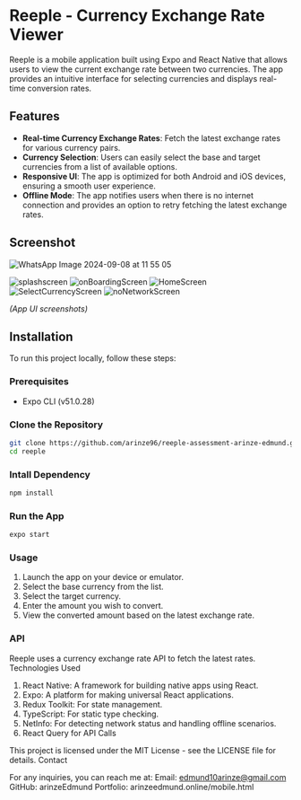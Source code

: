 # Reeple - Currency Exchange Rate Viewer

Reeple is a mobile application built using Expo and React Native that allows users to view the current exchange rate between two currencies. The app provides an intuitive interface for selecting currencies and displays real-time conversion rates.

## Features

- **Real-time Currency Exchange Rates**: Fetch the latest exchange rates for various currency pairs.
- **Currency Selection**: Users can easily select the base and target currencies from a list of available options.
- **Responsive UI**: The app is optimized for both Android and iOS devices, ensuring a smooth user experience.
- **Offline Mode**: The app notifies users when there is no internet connection and provides an option to retry fetching the latest exchange rates.

## Screenshot 


![WhatsApp Image 2024-09-08 at 11 55 05](https://github.com/user-attachments/assets/909a449a-5099-44d9-baf0-57ab7acde37e)

![splashscreen](https://github.com/user-attachments/assets/249d3693-68dc-4d3c-8017-7f10a43f65b6)
![onBoardingScreen](https://github.com/user-attachments/assets/bbbf2c86-6c42-4bde-9b48-d486f80b5c61)
![HomeScreen](https://github.com/user-attachments/assets/dfa82520-c1b7-4cdf-9826-e2c0a6c85396)
![SelectCurrencyScreen](https://github.com/user-attachments/assets/b1dc81c5-0fe8-4790-b17c-327843ba42cc)
![noNetworkScreen](https://github.com/user-attachments/assets/dcfa9cc2-5ce1-4eee-95f4-592661287284)





_(App UI screenshots)_

## Installation

To run this project locally, follow these steps:

### Prerequisites

- Expo CLI (v51.0.28)

### Clone the Repository

```bash
git clone https://github.com/arinze96/reeple-assessment-arinze-edmund.git
cd reeple

```

### Intall Dependency

```bash
npm install

```
### Run the App

```bash
expo start

```

### Usage

1. Launch the app on your device or emulator.
2. Select the base currency from the list.
3. Select the target currency.
4. Enter the amount you wish to convert.
5. View the converted amount based on the latest exchange rate.

### API

Reeple uses a currency exchange rate API to fetch the latest rates. 
Technologies Used

1. React Native: A framework for building native apps using React.
2. Expo: A platform for making universal React applications.
3. Redux Toolkit: For state management.
4. TypeScript: For static type checking.
5. NetInfo: For detecting network status and handling offline scenarios. 
6. React Query for API Calls




This project is licensed under the MIT License - see the LICENSE file for details.
Contact

For any inquiries, you can reach me at:
Email: edmund10arinze@gmail.com
GitHub: arinzeEdmund
Portfolio: arinzeedmund.online/mobile.html






